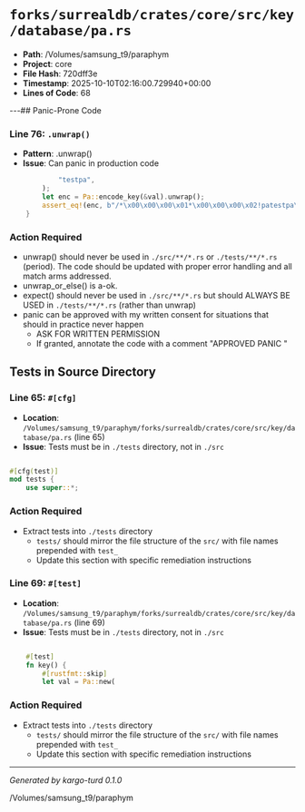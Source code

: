 # `forks/surrealdb/crates/core/src/key/database/pa.rs`

- **Path**: /Volumes/samsung_t9/paraphym
- **Project**: core
- **File Hash**: 720dff3e  
- **Timestamp**: 2025-10-10T02:16:00.729940+00:00  
- **Lines of Code**: 68

---## Panic-Prone Code


### Line 76: `.unwrap()`

- **Pattern**: .unwrap()
- **Issue**: Can panic in production code

```rust
			"testpa",
		);
		let enc = Pa::encode_key(&val).unwrap();
		assert_eq!(enc, b"/*\x00\x00\x00\x01*\x00\x00\x00\x02!patestpa\0");
	}
```

### Action Required

- unwrap() should never be used in `./src/**/*.rs` or `./tests/**/*.rs` (period). The code should be updated with proper error handling and all match arms addressed.
- unwrap_or_else() is a-ok. 
- expect() should never be used in `./src/**/*.rs` but should ALWAYS BE USED in `./tests/**/*.rs` (rather than unwrap)
- panic can be approved with my written consent for situations that should in practice never happen  
  - ASK FOR WRITTEN PERMISSION
  - If granted, annotate the code with a comment "APPROVED PANIC "

## Tests in Source Directory


### Line 65: `#[cfg]`

- **Location**: `/Volumes/samsung_t9/paraphym/forks/surrealdb/crates/core/src/key/database/pa.rs` (line 65)
- **Issue**: Tests must be in `./tests` directory, not in `./src`

```rust

#[cfg(test)]
mod tests {
	use super::*;

```

### Action Required

- Extract tests into `./tests` directory
  - `tests/` should mirror the file structure of the `src/` with file names prepended with `test_`
  - Update this section with specific remediation instructions
  


### Line 69: `#[test]`

- **Location**: `/Volumes/samsung_t9/paraphym/forks/surrealdb/crates/core/src/key/database/pa.rs` (line 69)
- **Issue**: Tests must be in `./tests` directory, not in `./src`

```rust

	#[test]
	fn key() {
		#[rustfmt::skip]
		let val = Pa::new(
```

### Action Required

- Extract tests into `./tests` directory
  - `tests/` should mirror the file structure of the `src/` with file names prepended with `test_`
  - Update this section with specific remediation instructions
  

---

*Generated by kargo-turd 0.1.0*

/Volumes/samsung_t9/paraphym